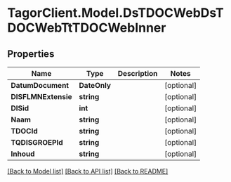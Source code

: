 # TagorClient.Model.DsTDOCWebDsTDOCWebTtTDOCWebInner

## Properties

Name | Type | Description | Notes
------------ | ------------- | ------------- | -------------
**DatumDocument** | **DateOnly** |  | [optional] 
**DISFLMNExtensie** | **string** |  | [optional] 
**DISid** | **int** |  | [optional] 
**Naam** | **string** |  | [optional] 
**TDOCId** | **string** |  | [optional] 
**TQDISGROEPId** | **string** |  | [optional] 
**Inhoud** | **string** |  | [optional] 

[[Back to Model list]](../README.md#documentation-for-models) [[Back to API list]](../README.md#documentation-for-api-endpoints) [[Back to README]](../README.md)

